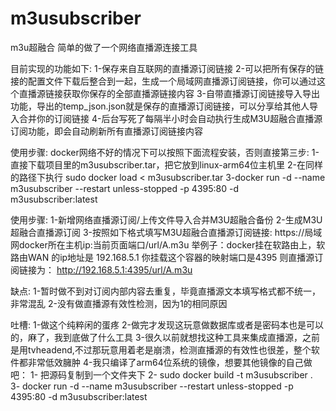 # m3usubscriber
m3u超融合
简单的做了一个网络直播源连接工具

目前实现的功能如下:
1-保存来自互联网的直播源订阅链接
2-可以把所有保存的链接的配置文件下载后整合到一起，生成一个局域网直播源订阅链接，你可以通过这个直播源链接获取你保存的全部直播源链接内容
3-自带直播源订阅链接导入导出功能，导出的temp_json.json就是保存的直播源订阅链接，可以分享给其他人导入合并你的订阅链接
4-后台写死了每隔半小时会自动执行生成M3U超融合直播源订阅功能，即会自动刷新所有直播源订阅链接内容

使用步骤:
docker网络不好的情况下可以按照下面流程安装，否则直接第三步:
1-直接下载项目里的m3usubscriber.tar，把它放到linux-arm64位主机里
2-在同样的路径下执行  sudo docker load < m3usubscriber.tar
3-docker run -d --name m3usubscriber --restart unless-stopped -p 4395:80 -d m3usubscriber:latest

使用步骤:
1-新增网络直播源订阅/上传文件导入合并M3U超融合备份
2-生成M3U超融合直播源订阅
3-按照如下格式填写M3U超融合直播源订阅链接:
https://局域网docker所在主机ip:当前页面端口/url/A.m3u
举例子：docker挂在软路由上，软路由WAN 的ip地址是 192.168.5.1
你挂载这个容器的映射端口是4395
则直播源订阅链接为：
http://192.168.5.1:4395/url/A.m3u

缺点:
1-暂时做不到对订阅内部内容去重复，毕竟直播源文本填写格式都不统一，非常混乱
2-没有做直播源有效性检测，因为1的相同原因

吐槽:
1-做这个纯粹闲的蛋疼
2-做完才发现这玩意做数据库或者是密码本也是可以的，麻了，我到底做了什么工具
3-很久以前就想找这种工具来集成直播源，之前是用tvheadend,不过那玩意用着老是崩溃，检测直播源的有效性也很差，整个软件都非常低效臃肿
4-我只编译了arm64位系统的镜像，想要其他镜像的自己做吧：
    1- 把源码复制到一个文件夹下
    2- sudo docker build -t m3usubscriber .     
    3- docker run -d --name m3usubscriber --restart unless-stopped -p 4395:80 -d m3usubscriber:latest

